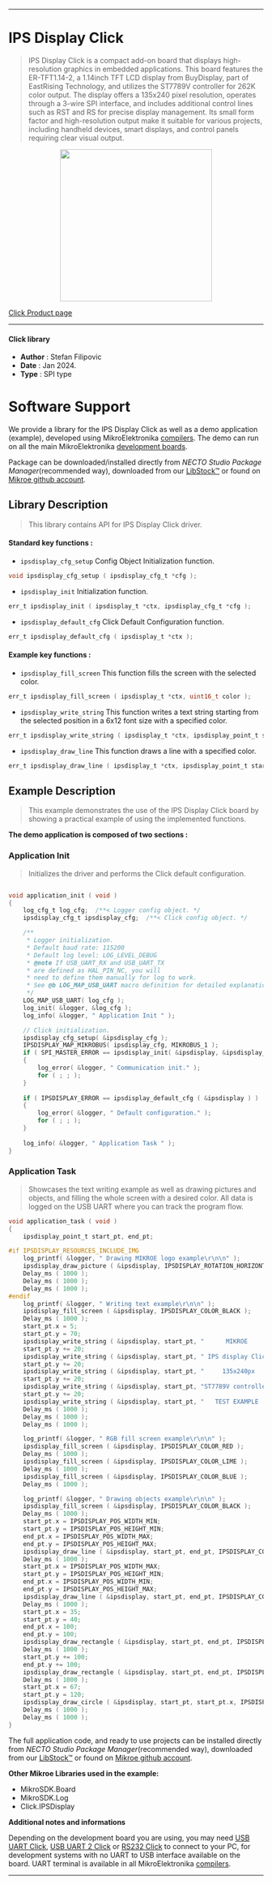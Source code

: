 
---
# IPS Display Click

> IPS Display Click is a compact add-on board that displays high-resolution graphics in embedded applications. This board features the ER-TFT1.14-2, a 1.14inch TFT LCD display from BuyDisplay, part of EastRising Technology, and utilizes the ST7789V controller for 262K color output. The display offers a 135x240 pixel resolution, operates through a 3-wire SPI interface, and includes additional control lines such as RST and RS for precise display management. Its small form factor and high-resolution output make it suitable for various projects, including handheld devices, smart displays, and control panels requiring clear visual output.

<p align="center">
  <img src="https://download.mikroe.com/images/click_for_ide/ipsdisplay_click.png" height=300px>
</p>

[Click Product page](https://www.mikroe.com/ips-display-click)

---


#### Click library

- **Author**        : Stefan Filipovic
- **Date**          : Jan 2024.
- **Type**          : SPI type


# Software Support

We provide a library for the IPS Display Click
as well as a demo application (example), developed using MikroElektronika
[compilers](https://www.mikroe.com/necto-studio).
The demo can run on all the main MikroElektronika [development boards](https://www.mikroe.com/development-boards).

Package can be downloaded/installed directly from *NECTO Studio Package Manager*(recommended way), downloaded from our [LibStock&trade;](https://libstock.mikroe.com) or found on [Mikroe github account](https://github.com/MikroElektronika/mikrosdk_click_v2/tree/master/clicks).

## Library Description

> This library contains API for IPS Display Click driver.

#### Standard key functions :

- `ipsdisplay_cfg_setup` Config Object Initialization function.
```c
void ipsdisplay_cfg_setup ( ipsdisplay_cfg_t *cfg );
```

- `ipsdisplay_init` Initialization function.
```c
err_t ipsdisplay_init ( ipsdisplay_t *ctx, ipsdisplay_cfg_t *cfg );
```

- `ipsdisplay_default_cfg` Click Default Configuration function.
```c
err_t ipsdisplay_default_cfg ( ipsdisplay_t *ctx );
```

#### Example key functions :

- `ipsdisplay_fill_screen` This function fills the screen with the selected color.
```c
err_t ipsdisplay_fill_screen ( ipsdisplay_t *ctx, uint16_t color );
```

- `ipsdisplay_write_string` This function writes a text string starting from the selected position in a 6x12 font size with a specified color.
```c
err_t ipsdisplay_write_string ( ipsdisplay_t *ctx, ipsdisplay_point_t start_pt, uint8_t *data_in, uint16_t color );
```

- `ipsdisplay_draw_line` This function draws a line with a specified color.
```c
err_t ipsdisplay_draw_line ( ipsdisplay_t *ctx, ipsdisplay_point_t start_pt, ipsdisplay_point_t end_pt, uint16_t color );
```

## Example Description

> This example demonstrates the use of the IPS Display Click board by showing a practical example of using the implemented functions.

**The demo application is composed of two sections :**

### Application Init

> Initializes the driver and performs the Click default configuration.

```c

void application_init ( void )
{
    log_cfg_t log_cfg;  /**< Logger config object. */
    ipsdisplay_cfg_t ipsdisplay_cfg;  /**< Click config object. */

    /** 
     * Logger initialization.
     * Default baud rate: 115200
     * Default log level: LOG_LEVEL_DEBUG
     * @note If USB_UART_RX and USB_UART_TX 
     * are defined as HAL_PIN_NC, you will 
     * need to define them manually for log to work. 
     * See @b LOG_MAP_USB_UART macro definition for detailed explanation.
     */
    LOG_MAP_USB_UART( log_cfg );
    log_init( &logger, &log_cfg );
    log_info( &logger, " Application Init " );

    // Click initialization.
    ipsdisplay_cfg_setup( &ipsdisplay_cfg );
    IPSDISPLAY_MAP_MIKROBUS( ipsdisplay_cfg, MIKROBUS_1 );
    if ( SPI_MASTER_ERROR == ipsdisplay_init( &ipsdisplay, &ipsdisplay_cfg ) )
    {
        log_error( &logger, " Communication init." );
        for ( ; ; );
    }
    
    if ( IPSDISPLAY_ERROR == ipsdisplay_default_cfg ( &ipsdisplay ) )
    {
        log_error( &logger, " Default configuration." );
        for ( ; ; );
    }
    
    log_info( &logger, " Application Task " );
}

```

### Application Task

> Showcases the text writing example as well as drawing pictures and objects, and filling the whole screen with a desired color.
All data is logged on the USB UART where you can track the program flow.

```c
void application_task ( void )
{
    ipsdisplay_point_t start_pt, end_pt;

#if IPSDISPLAY_RESOURCES_INCLUDE_IMG
    log_printf( &logger, " Drawing MIKROE logo example\r\n\n" );
    ipsdisplay_draw_picture ( &ipsdisplay, IPSDISPLAY_ROTATION_HORIZONTAL_180, ipsdisplay_img_mikroe );
    Delay_ms ( 1000 );
    Delay_ms ( 1000 );
    Delay_ms ( 1000 );
#endif
    log_printf( &logger, " Writing text example\r\n\n" );
    ipsdisplay_fill_screen ( &ipsdisplay, IPSDISPLAY_COLOR_BLACK );
    Delay_ms ( 1000 );
    start_pt.x = 5;
    start_pt.y = 70;
    ipsdisplay_write_string ( &ipsdisplay, start_pt, "      MIKROE      ", IPSDISPLAY_COLOR_RED );
    start_pt.y += 20;
    ipsdisplay_write_string ( &ipsdisplay, start_pt, " IPS display Click", IPSDISPLAY_COLOR_RED );
    start_pt.y += 20;
    ipsdisplay_write_string ( &ipsdisplay, start_pt, "     135x240px    ", IPSDISPLAY_COLOR_RED );
    start_pt.y += 20;
    ipsdisplay_write_string ( &ipsdisplay, start_pt, "ST7789V controller", IPSDISPLAY_COLOR_RED );
    start_pt.y += 20;
    ipsdisplay_write_string ( &ipsdisplay, start_pt, "   TEST EXAMPLE   ", IPSDISPLAY_COLOR_RED );
    Delay_ms ( 1000 );
    Delay_ms ( 1000 );
    Delay_ms ( 1000 );

    log_printf( &logger, " RGB fill screen example\r\n\n" );
    ipsdisplay_fill_screen ( &ipsdisplay, IPSDISPLAY_COLOR_RED );
    Delay_ms ( 1000 );
    ipsdisplay_fill_screen ( &ipsdisplay, IPSDISPLAY_COLOR_LIME );
    Delay_ms ( 1000 );
    ipsdisplay_fill_screen ( &ipsdisplay, IPSDISPLAY_COLOR_BLUE );
    Delay_ms ( 1000 );

    log_printf( &logger, " Drawing objects example\r\n\n" );
    ipsdisplay_fill_screen ( &ipsdisplay, IPSDISPLAY_COLOR_BLACK );
    Delay_ms ( 1000 );
    start_pt.x = IPSDISPLAY_POS_WIDTH_MIN;
    start_pt.y = IPSDISPLAY_POS_HEIGHT_MIN;
    end_pt.x = IPSDISPLAY_POS_WIDTH_MAX;
    end_pt.y = IPSDISPLAY_POS_HEIGHT_MAX;
    ipsdisplay_draw_line ( &ipsdisplay, start_pt, end_pt, IPSDISPLAY_COLOR_BLUE );
    Delay_ms ( 1000 );
    start_pt.x = IPSDISPLAY_POS_WIDTH_MAX;
    start_pt.y = IPSDISPLAY_POS_HEIGHT_MIN;
    end_pt.x = IPSDISPLAY_POS_WIDTH_MIN;
    end_pt.y = IPSDISPLAY_POS_HEIGHT_MAX;
    ipsdisplay_draw_line ( &ipsdisplay, start_pt, end_pt, IPSDISPLAY_COLOR_BLUE );
    Delay_ms ( 1000 );
    start_pt.x = 35;
    start_pt.y = 40;
    end_pt.x = 100;
    end_pt.y = 100;
    ipsdisplay_draw_rectangle ( &ipsdisplay, start_pt, end_pt, IPSDISPLAY_COLOR_CYAN );
    Delay_ms ( 1000 );
    start_pt.y += 100;
    end_pt.y += 100;
    ipsdisplay_draw_rectangle ( &ipsdisplay, start_pt, end_pt, IPSDISPLAY_COLOR_CYAN );
    Delay_ms ( 1000 );
    start_pt.x = 67;
    start_pt.y = 120;
    ipsdisplay_draw_circle ( &ipsdisplay, start_pt, start_pt.x, IPSDISPLAY_COLOR_MAGENTA );
    Delay_ms ( 1000 );
    Delay_ms ( 1000 );
}
```

The full application code, and ready to use projects can be installed directly from *NECTO Studio Package Manager*(recommended way), downloaded from our [LibStock&trade;](https://libstock.mikroe.com) or found on [Mikroe github account](https://github.com/MikroElektronika/mikrosdk_click_v2/tree/master/clicks).

**Other Mikroe Libraries used in the example:**

- MikroSDK.Board
- MikroSDK.Log
- Click.IPSDisplay

**Additional notes and informations**

Depending on the development board you are using, you may need
[USB UART Click](https://www.mikroe.com/usb-uart-click),
[USB UART 2 Click](https://www.mikroe.com/usb-uart-2-click) or
[RS232 Click](https://www.mikroe.com/rs232-click) to connect to your PC, for
development systems with no UART to USB interface available on the board. UART
terminal is available in all MikroElektronika
[compilers](https://shop.mikroe.com/compilers).

---
